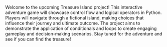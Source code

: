 Welcome to the upcoming Treasure Island project! This interactive adventure game will showcase control flow and logical operators in Python. Players will navigate through a fictional island, making choices that influence their journey and ultimate outcome. The project aims to demonstrate the application of conditionals and loops to create engaging gameplay and decision-making scenarios. Stay tuned for the adventure and see if you can find the treasure!



